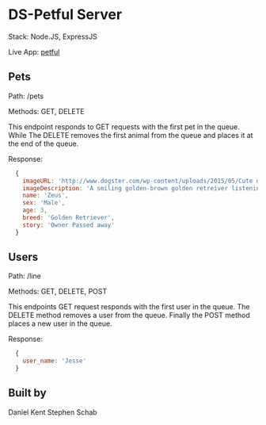# DS-Petful Server

Stack: Node.JS, ExpressJS 

Live App: [petful](https://petful-client-1b8w6s7o9.now.sh/)

## Pets

Path: /pets

Methods: GET, DELETE

This endpoint responds to GET requests with the first pet in the queue. While The DELETE removes the first animal from the queue and places it at the end of the queue.

Response: 
```javascript
  {
    imageURL: 'http://www.dogster.com/wp-content/uploads/2015/05/Cute dog listening to music 1_1.jpg',
    imageDescription: 'A smiling golden-brown golden retreiver listening to music.',
    name: 'Zeus',
    sex: 'Male',
    age: 3,
    breed: 'Golden Retriever',
    story: 'Owner Passed away'
  }
```

## Users

Path: /line

Methods: GET, DELETE, POST

This endpoints GET request responds with the first user in the queue. The DELETE method removes a user from the queue. Finally the POST method places a new user in the queue.

Response: 
```javascript
  {
    user_name: 'Jesse'
  }
```

## Built by
  Daniel Kent
  Stephen Schab